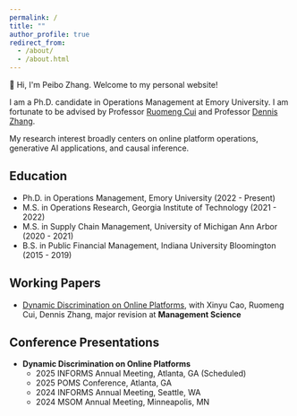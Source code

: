 ```yaml
---
permalink: /
title: ""
author_profile: true
redirect_from: 
  - /about/
  - /about.html
---
```


<!-- Google tag (gtag.js) -->
<script async src="https://www.googletagmanager.com/gtag/js?id=G-WK8B3JSX0Z"></script>
<script>
  window.dataLayer = window.dataLayer || [];
  function gtag(){dataLayer.push(arguments);}
  gtag('js', new Date());

  gtag('config', 'G-WK8B3JSX0Z');
</script>


👋 Hi, I'm Peibo Zhang. Welcome to my personal website!

I am a Ph.D. candidate in Operations Management at Emory University. I am fortunate to be advised by Professor [Ruomeng Cui](http://ruomengcui.com/) and Professor [Dennis Zhang](http://www.denniszhang.org/).

My research interest broadly centers on online platform operations, generative AI applications, and causal inference.

## Education
- Ph.D. in Operations Management, Emory University (2022 - Present)
- M.S. in Operations Research, Georgia Institute of Technology (2021 - 2022)
- M.S. in Supply Chain Management, University of Michigan Ann Arbor (2020 - 2021)
- B.S. in Public Financial Management, Indiana University Bloomington (2015 - 2019)

## Working Papers
<ul>
  <li style="list-style-type: disc;">
    <a href="https://papers.ssrn.com/sol3/papers.cfm?abstract_id=5264242" target="_blank">Dynamic Discrimination on Online Platforms</a>, with Xinyu Cao, Ruomeng Cui, Dennis Zhang, major revision at <b>Management Science</b>
  </li>
</ul>


## Conference Presentations
<ul>
  <li style="list-style-type: disc;"><b>Dynamic Discrimination on Online Platforms</b>
    <ul>
      <li style="list-style-type: circle;">2025 INFORMS Annual Meeting, Atlanta, GA (Scheduled) </li>
      <li style="list-style-type: circle;">2025 POMS Conference, Atlanta, GA </li>
      <li style="list-style-type: circle;">2024 INFORMS Annual Meeting, Seattle, WA</li>
      <li style="list-style-type: circle;">2024 MSOM Annual Meeting, Minneapolis, MN</li>
    </ul>
  </li>
</ul>
